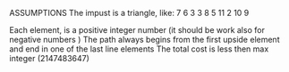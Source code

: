 ASSUMPTIONS
The impust is a triangle, like: 
7
6 3 
3 8 5
11 2 10 9


Each element, is a positive integer number (it should be work also for negative numbers )
The path always begins from the first upside element and end in one of the last line elements
The total cost is less then max integer (2147483647)







